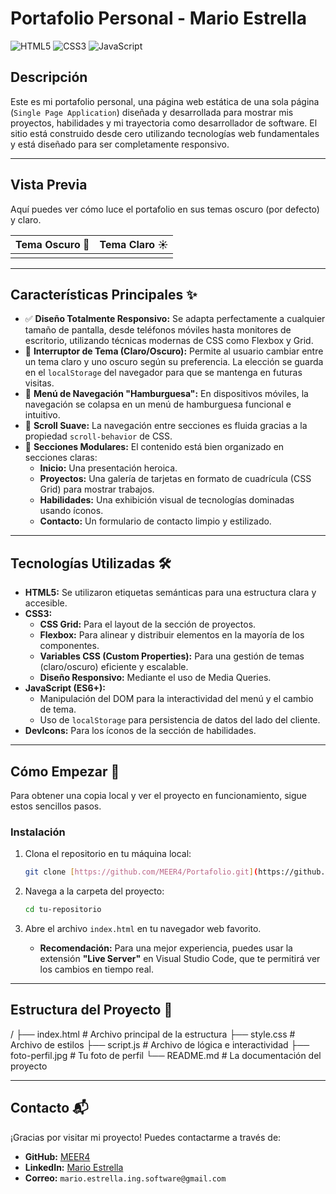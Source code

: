 # Portafolio Personal - Mario Estrella

![HTML5](https://img.shields.io/badge/HTML5-E34F26?style=for-the-badge&logo=html5&logoColor=white) ![CSS3](https://img.shields.io/badge/CSS3-1572B6?style=for-the-badge&logo=css3&logoColor=white) ![JavaScript](https://img.shields.io/badge/JavaScript-F7DF1E?style=for-the-badge&logo=javascript&logoColor=black)

## Descripción

Este es mi portafolio personal, una página web estática de una sola página (`Single Page Application`) diseñada y desarrollada para mostrar mis proyectos, habilidades y mi trayectoria como desarrollador de software. El sitio está construido desde cero utilizando tecnologías web fundamentales y está diseñado para ser completamente responsivo.

---

## Vista Previa

Aquí puedes ver cómo luce el portafolio en sus temas oscuro (por defecto) y claro.

| Tema Oscuro 🌙 | Tema Claro ☀️ |
| :---: | :---: |
|  |  |

---

## Características Principales ✨

* ✅ **Diseño Totalmente Responsivo:** Se adapta perfectamente a cualquier tamaño de pantalla, desde teléfonos móviles hasta monitores de escritorio, utilizando técnicas modernas de CSS como Flexbox y Grid.
* 🎨 **Interruptor de Tema (Claro/Oscuro):** Permite al usuario cambiar entre un tema claro y uno oscuro según su preferencia. La elección se guarda en el `localStorage` del navegador para que se mantenga en futuras visitas.
* 🍔 **Menú de Navegación "Hamburguesa":** En dispositivos móviles, la navegación se colapsa en un menú de hamburguesa funcional e intuitivo.
* 📜 **Scroll Suave:** La navegación entre secciones es fluida gracias a la propiedad `scroll-behavior` de CSS.
* 🧩 **Secciones Modulares:** El contenido está bien organizado en secciones claras:
    * **Inicio:** Una presentación heroica.
    * **Proyectos:** Una galería de tarjetas en formato de cuadrícula (CSS Grid) para mostrar trabajos.
    * **Habilidades:** Una exhibición visual de tecnologías dominadas usando íconos.
    * **Contacto:** Un formulario de contacto limpio y estilizado.

---

## Tecnologías Utilizadas 🛠️

* **HTML5:** Se utilizaron etiquetas semánticas para una estructura clara y accesible.
* **CSS3:**
    * **CSS Grid:** Para el layout de la sección de proyectos.
    * **Flexbox:** Para alinear y distribuir elementos en la mayoría de los componentes.
    * **Variables CSS (Custom Properties):** Para una gestión de temas (claro/oscuro) eficiente y escalable.
    * **Diseño Responsivo:** Mediante el uso de Media Queries.
* **JavaScript (ES6+):**
    * Manipulación del DOM para la interactividad del menú y el cambio de tema.
    * Uso de `localStorage` para persistencia de datos del lado del cliente.
* **DevIcons:** Para los íconos de la sección de habilidades.

---

## Cómo Empezar 🚀

Para obtener una copia local y ver el proyecto en funcionamiento, sigue estos sencillos pasos.

### **Instalación**

1.  Clona el repositorio en tu máquina local:
    ```sh
    git clone [https://github.com/MEER4/Portafolio.git](https://github.com/MEER4/Portafolio.git)
    ```
2.  Navega a la carpeta del proyecto:
    ```sh
    cd tu-repositorio
    ```
3.  Abre el archivo `index.html` en tu navegador web favorito.

    * **Recomendación:** Para una mejor experiencia, puedes usar la extensión **"Live Server"** en Visual Studio Code, que te permitirá ver los cambios en tiempo real.

---

## Estructura del Proyecto 📁

/
├── index.html         # Archivo principal de la estructura
├── style.css          # Archivo de estilos
├── script.js          # Archivo de lógica e interactividad
├── foto-perfil.jpg    # Tu foto de perfil
└── README.md          # La documentación del proyecto

---

## Contacto 📬

¡Gracias por visitar mi proyecto! Puedes contactarme a través de:

* **GitHub:** [MEER4](https://github.com/MEER4)
* **LinkedIn:** [Mario Estrella](https://www.linkedin.com/in/mario-estrella-dev/)
* **Correo:** `mario.estrella.ing.software@gmail.com` 